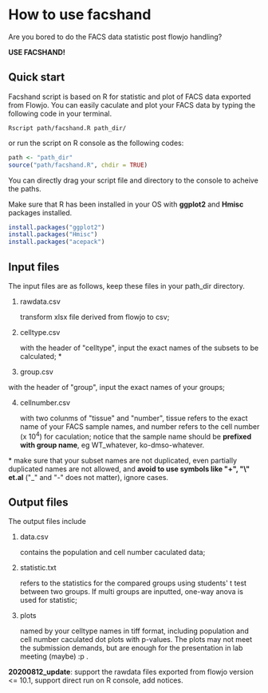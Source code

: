 # How to use facshand

Are you bored to do the FACS data statistic post flowjo handling? 

**USE FACSHAND!**

## Quick start

Facshand script is based on R for statistic and plot of FACS data exported from Flowjo. You can easily caculate and plot your FACS data by typing the following code in your terminal.

```shelll
Rscript path/facshand.R path_dir/
```

or run the script on R console as the following codes:

```R
path <- "path_dir"
source("path/facshand.R", chdir = TRUE)
```

You can directly drag your script file and directory to the console to acheive the paths.

Make sure that R has been installed in your OS with **ggplot2** and **Hmisc** packages installed.

```R
install.packages("ggplot2")
install.packages("Hmisc")
install.packages("acepack")
```

## Input files

The input files are as follows, keep these files in your path_dir directory.

1. rawdata.csv 

   transform xlsx file derived from flowjo to csv;

2. celltype.csv 

   with the header of "celltype", input the exact names of the subsets to be calculated; *

3.  group.csv

   with the header of "group", input the exact names of your groups;

4. cellnumber.csv

   with two colunms of "tissue" and "number", tissue refers to the exact name of your FACS sample names, and number refers to the cell number (x 10<sup>4</sup>) for caculation; notice that the sample name should be **prefixed with group name**, eg WT_whatever, ko-dmso-whatever.

\* make sure that your subset names are not duplicated, even partially duplicated names are not allowed, and **avoid to use symbols like "+", "\\" et.al** ("_" and "-" does not matter), ignore cases.

## Output files

The output files include

1. data.csv

   contains the population and cell number caculated data;

2. statistic.txt

   refers to the statistics for the compared groups using students' t test between two groups. If multi groups are inputted, one-way anova is used for statistic;

3. plots

   named by your celltype names in tiff format, including population and cell number caculated dot plots with p-values. The plots may not meet the submission demands, but are enough for the presentation in lab meeting (maybe) :p .





**20200812_update**: support the rawdata files exported from flowjo version <= 10.1, support direct run on R console, add notices.